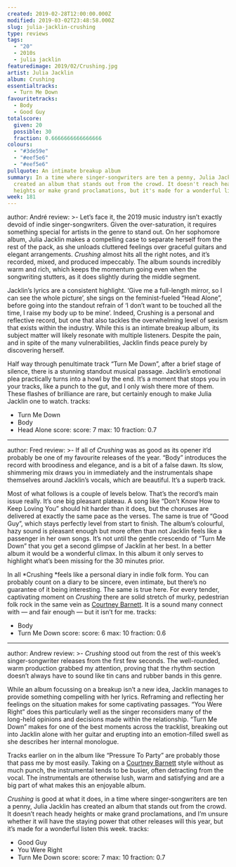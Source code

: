 ```yaml
---
created: 2019-02-28T12:00:00.000Z
modified: 2019-03-02T23:48:58.000Z
slug: julia-jacklin-crushing
type: reviews
tags:
  - "20"
  - 2010s
  - julia jacklin
featuredimage: 2019/02/Crushing.jpg
artist: Julia Jacklin
album: Crushing
essentialtracks:
  - Turn Me Down
favouritetracks:
  - Body
  - Good Guy
totalscore:
  given: 20
  possible: 30
  fraction: 0.6666666666666666
colours:
  - "#3de59e"
  - "#eef5e6"
  - "#eef5e6"
pullquote: An intimate breakup album
summary: In a time where singer-songwriters are ten a penny, Julia Jacklin has
  created an album that stands out from the crowd. It doesn't reach heady
  heights or make grand proclamations, but it's made for a wonderful listen.
week: 181
---
```

author: André
review: >-
  Let’s face it, the 2019 music industry isn’t exactly devoid of indie
  singer-songwriters. Given the over-saturation, it requires something special
  for artists in the genre to stand out. On her sophomore album, Julia Jacklin
  makes a compelling case to separate herself from the rest of the pack, as she
  unloads cluttered feelings over graceful guitars and elegant arrangements.
  *Crushing* almost hits all the right notes, and it’s recorded, mixed, and
  produced impeccably. The album sounds incredibly warm and rich, which keeps
  the momentum going even when the songwriting stutters, as it does slightly
  during the middle segment.

  Jacklin’s lyrics are a consistent highlight. ‘Give me a full-length mirror, so I can see the whole picture’, she sings on the feminist-fueled “Head Alone”, before going into the standout refrain of ‘I don’t want to be touched all the time, I raise my body up to be mine’. Indeed, Crushing is a personal and reflective record, but one that also tackles the overwhelming level of sexism that exists within the industry. While this is an intimate breakup album, its subject matter will likely resonate with multiple listeners. Despite the pain, and in spite of the many vulnerabilities, Jacklin finds peace purely by discovering herself.

  Half way through penultimate track “Turn Me Down”, after a brief stage of silence, there is a stunning standout musical passage. Jacklin’s emotional plea practically turns into a howl by the end. It’s a moment that stops you in your tracks, like a punch to the gut, and I only wish there more of them. These flashes of brilliance are rare, but certainly enough to make Julia Jacklin one to watch.
tracks:
  - Turn Me Down
  - ­­Body
  - ­­Head Alone
score:
  score: 7
  max: 10
  fraction: 0.7
---
author: Fred
review: >-
  If all of *Crushing* was as good as its opener it’d probably be one of my
  favourite releases of the year. “Body” introduces the record with broodiness
  and elegance, and is a bit of a false dawn. Its slow, shimmering mix draws you
  in immediately and the instrumentals shape themselves around Jacklin’s vocals,
  which are beautiful. It’s a superb track.

  Most of what follows is a couple of levels below. That’s the record’s main issue really. It’s one big pleasant plateau. A song like “Don’t Know How to Keep Loving You” should hit harder than it does, but the choruses are delivered at exactly the same pace as the verses. The same is true of “Good Guy”, which stays perfectly level from start to finish. The album’s colourful, hazy sound is pleasant enough but more often than not Jacklin feels like a passenger in her own songs. It’s not until the gentle crescendo of “Turn Me Down” that you get a second glimpse of Jacklin at her best. In a better album it would be a wonderful climax. In this album it only serves to highlight what’s been missing for the 30 minutes prior.

  In all *Crushing *feels like a personal diary in indie folk form. You can probably count on a diary to be sincere, even intimate, but there’s no guarantee of it being interesting. The same is true here. For every tender, captivating moment on *Crushing* there are solid stretch of murky, pedestrian folk rock in the same vein as [Courtney Barnett](<https://audioxide.com/reviews/courtney-barnett-tell-me-how-you-really-feel/>). It is a sound many connect with — and fair enough — but it isn’t for me.
tracks:
  - Body
  - ­­Turn Me Down
score:
  score: 6
  max: 10
  fraction: 0.6
---
author: Andrew
review: >-
  *Crushing* stood out from the rest of this week’s singer-songwriter releases
  from the first few seconds. The well-rounded, warm production grabbed my
  attention, proving that the rhythm section doesn’t always have to sound like
  tin cans and rubber bands in this genre.

  While an album focussing on a breakup isn’t a new idea, Jacklin manages to provide something compelling with her lyrics. Reframing and reflecting her feelings on the situation makes for some captivating passages. “You Were Right” does this particularly well as the singer reconsiders many of the long-held opinions and decisions made within the relationship. “Turn Me Down” makes for one of the best moments across the tracklist, breaking out into Jacklin alone with her guitar and erupting into an emotion-filled swell as she describes her internal monologue.

  Tracks earlier on in the album like “Pressure To Party” are probably those that pass me by most easily. Taking on a [Courtney Barnett](<https://audioxide.com/reviews/courtney-barnett-tell-me-how-you-really-feel/>) style without as much punch, the instrumental tends to be busier, often detracting from the vocal. The instrumentals are otherwise lush, warm and satisfying and are a big part of what makes this an enjoyable album.

  *Crushing* is good at what it does, in a time where singer-songwriters are ten a penny, Julia Jacklin has created an album that stands out from the crowd. It doesn’t reach heady heights or make grand proclamations, and I’m unsure whether it will have the staying power that other releases will this year, but it’s made for a wonderful listen this week.
tracks:
  - Good Guy
  - ­­You Were Right
  - ­­Turn Me Down
score:
  score: 7
  max: 10
  fraction: 0.7
